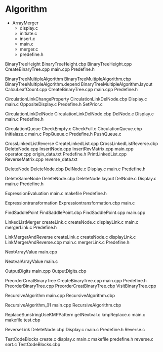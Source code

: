 # Algorithm  
* ArrayMerger
     * display.c
     * initiate.c
     * insert.c
     * main.c
     * merger.c
     * predefine.h
     
BinaryTreeHeight
     BinaryTreeHeight.cbp
     BinaryTreeHeight.cpp
     CreateBinaryTree.cpp
     main.cpp
     Predefine.h
     
BinaryTreeMultipleAlgorithm
    BinaryTreeMultipleAlgorithm.cbp
    BinaryTreeMultipleAlgorithm.depend
    BinaryTreeMultipleAlgorithm.layout
    CalcuLeafCount.cpp
    CreateBinaryTree.cpp
    main.cpp
    Predefine.h
 
             
CirculationLinkChangeProperty
     CirculationLinkDelNode.cbp
     Display.c
     main.c
     OppositeDisplay.c
     Predefine.h
     SetPrior.c
     
CirculationLinkDelNode
     CirculationLinkDelNode.cbp
     DelNode.c
     Display.c
     main.c
     Predefine.h
     
CirculationQueue
     CheckEmpty.c
     CheckFull.c
     CirculationQueue.cbp
     Initialaze.c
     main.c
     PopQueue.c
     Predefine.h
     PushQueue.c
     
CrossLinkedListReverse
     CreateLinkedList.cpp
     CrossLinkedListReverse.cbp
     DeleteNode.cpp
     InsertNode.cpp
     InsertRevMatrix.cpp
     main.cpp
     operator.cpp
     origin_data.txt
     Predefine.h
     PrintLinkedList.cpp
     ReverseMatrix.cpp
     reverse_data.txt
     
DeleteNode
     DeleteNode.cbp
     DelNode.c
     Display.c
     main.c
     Predefine.h
     
DeleteSameNode
     DeleteNode.cbp
     DeleteNode.layout
     DelNode.c
     Display.c
     main.c
     Predefine.h
     
ExpressionEvaluation
     main.c
     makefile
     Predefine.h
     
Expressiontransformation
     Expressiontransformation.cbp
     main.c
     
FindSaddlePoint
     FindSaddlePoint.cbp
     FindSaddlePoint.cpp
     main.cpp
     
LinkedListMerger
     createLink.c
     createNode.c
     displayLink.c
     main.c
     mergerLink.c
     Predefine.h
     
LinkMergerAndReverse
     createLink.c
     createNode.c
     displayLink.c
     LinkMergerAndReverse.cbp
     main.c
     mergerLink.c
     Predefine.h
     
NextArrayValue
     main.cpp
     
NextvalArrayValue
     main.c
     
OutputDigits
     main.cpp
     OutputDigits.cbp
     
PreorderCreatBinaryTree
     CreateBinaryTree.cpp
     main.cpp
     Predefine.h
     PreorderBinaryTree.cpp
     PreorderCreatBinaryTree.cbp
     VisitBinaryTree.cpp
     
RecursiveAlgorithm
     main.cpp
     RecursiveAlgorithm.cbp
     
RecursiveAlgorithm_01
     main.cpp
     RecursiveAlgorithm.cbp
     
ReplaceSunstringUseKMPPattern
     getNextval.c
     kmpReplace.c
     main.c
     makefile
     test.cbp
     
ReverseLink
     DeleteNode.cbp
     Display.c
     main.c
     Predefine.h
     Reverse.c
     
TestCodeBlocks
      create.c
        display.c
        main.c
        makefile
        predefine.h
        reverse.c
        sort.c
        TestCodeBlocks.cbp
        
